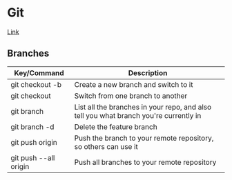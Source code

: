 # Git

[Link](https://confluence.atlassian.com/bitbucketserver/basic-git-commands-776639767.html)

## Branches
| Key/Command | Description |
| ----------- | ----------- |
| git checkout -b <branchname> |  Create a new branch and switch to it |
| git checkout <branchname> | Switch from one branch to another |
| git branch | List all the branches in your repo, and also tell you what branch you're currently in |
| git branch -d <branchname> | Delete the feature branch |
| git push origin <branchname> | Push the branch to your remote repository, so others can use it |
| git push --all origin | Push all branches to your remote repository |
